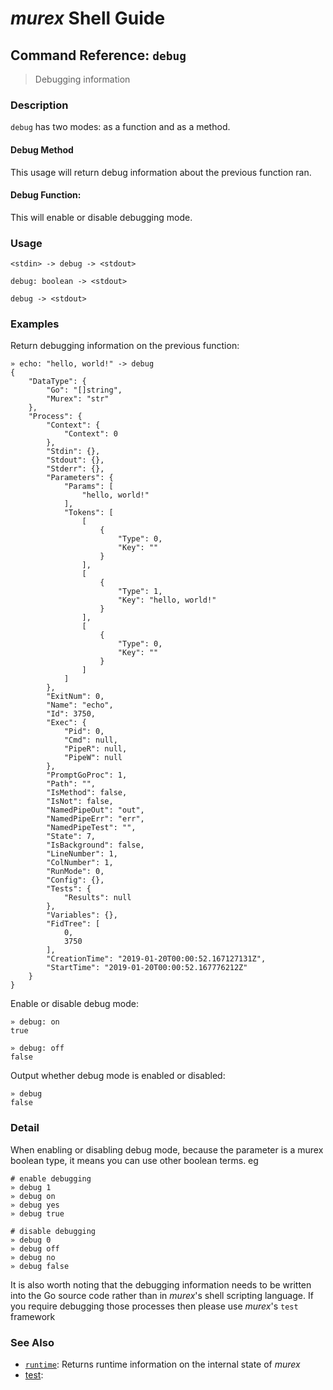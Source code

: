 # _murex_ Shell Guide

## Command Reference: `debug`

> Debugging information

### Description

`debug` has two modes: as a function and as a method.

#### Debug Method

This usage will return debug information about the previous function ran.

#### Debug Function:

This will enable or disable debugging mode.

### Usage

    <stdin> -> debug -> <stdout>
    
    debug: boolean -> <stdout>
    
    debug -> <stdout>

### Examples

Return debugging information on the previous function:

    » echo: "hello, world!" -> debug 
    {
        "DataType": {
            "Go": "[]string",
            "Murex": "str"
        },
        "Process": {
            "Context": {
                "Context": 0
            },
            "Stdin": {},
            "Stdout": {},
            "Stderr": {},
            "Parameters": {
                "Params": [
                    "hello, world!"
                ],
                "Tokens": [
                    [
                        {
                            "Type": 0,
                            "Key": ""
                        }
                    ],
                    [
                        {
                            "Type": 1,
                            "Key": "hello, world!"
                        }
                    ],
                    [
                        {
                            "Type": 0,
                            "Key": ""
                        }
                    ]
                ]
            },
            "ExitNum": 0,
            "Name": "echo",
            "Id": 3750,
            "Exec": {
                "Pid": 0,
                "Cmd": null,
                "PipeR": null,
                "PipeW": null
            },
            "PromptGoProc": 1,
            "Path": "",
            "IsMethod": false,
            "IsNot": false,
            "NamedPipeOut": "out",
            "NamedPipeErr": "err",
            "NamedPipeTest": "",
            "State": 7,
            "IsBackground": false,
            "LineNumber": 1,
            "ColNumber": 1,
            "RunMode": 0,
            "Config": {},
            "Tests": {
                "Results": null
            },
            "Variables": {},
            "FidTree": [
                0,
                3750
            ],
            "CreationTime": "2019-01-20T00:00:52.167127131Z",
            "StartTime": "2019-01-20T00:00:52.167776212Z"
        }
    }
    
Enable or disable debug mode:

    » debug: on
    true
    
    » debug: off
    false
    
Output whether debug mode is enabled or disabled:

    » debug
    false

### Detail

When enabling or disabling debug mode, because the parameter is a murex
boolean type, it means you can use other boolean terms. eg

    # enable debugging
    » debug 1
    » debug on
    » debug yes
    » debug true
    
    # disable debugging
    » debug 0
    » debug off
    » debug no
    » debug false
    
It is also worth noting that the debugging information needs to be written
into the Go source code rather than in _murex_'s shell scripting language.
If you require debugging those processes then please use _murex_'s `test`
framework

### See Also

* [`runtime`](../commands/runtime.md):
  Returns runtime information on the internal state of _murex_
* [test](../commands/test.md):
  